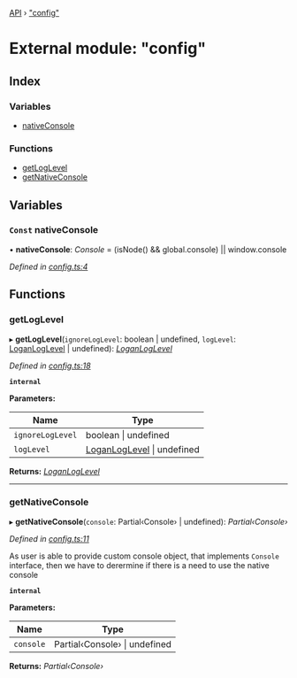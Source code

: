 [API](../README.md) › ["config"](_config_.md)

# External module: "config"


## Index

### Variables

* [nativeConsole](_config_.md#const-nativeconsole)

### Functions

* [getLogLevel](_config_.md#getloglevel)
* [getNativeConsole](_config_.md#getnativeconsole)

## Variables

### `Const` nativeConsole

• **nativeConsole**: *Console* =  (isNode() && global.console) || window.console

*Defined in [config.ts:4](https://github.com/ciklum-digital/logan/blob/af9fe3e/packages/core/src/config.ts#L4)*

## Functions

###  getLogLevel

▸ **getLogLevel**(`ignoreLogLevel`: boolean | undefined, `logLevel`: [LoganLogLevel](../enums/_types_.loganloglevel.md) | undefined): *[LoganLogLevel](../enums/_types_.loganloglevel.md)*

*Defined in [config.ts:18](https://github.com/ciklum-digital/logan/blob/af9fe3e/packages/core/src/config.ts#L18)*

**`internal`** 

**Parameters:**

Name | Type |
------ | ------ |
`ignoreLogLevel` | boolean &#124; undefined |
`logLevel` | [LoganLogLevel](../enums/_types_.loganloglevel.md) &#124; undefined |

**Returns:** *[LoganLogLevel](../enums/_types_.loganloglevel.md)*

___

###  getNativeConsole

▸ **getNativeConsole**(`console`: Partial‹Console› | undefined): *Partial‹Console›*

*Defined in [config.ts:11](https://github.com/ciklum-digital/logan/blob/af9fe3e/packages/core/src/config.ts#L11)*

As user is able to provide custom console object, that implements `Console`
interface, then we have to derermine if there is a need to use the native console

**`internal`** 

**Parameters:**

Name | Type |
------ | ------ |
`console` | Partial‹Console› &#124; undefined |

**Returns:** *Partial‹Console›*